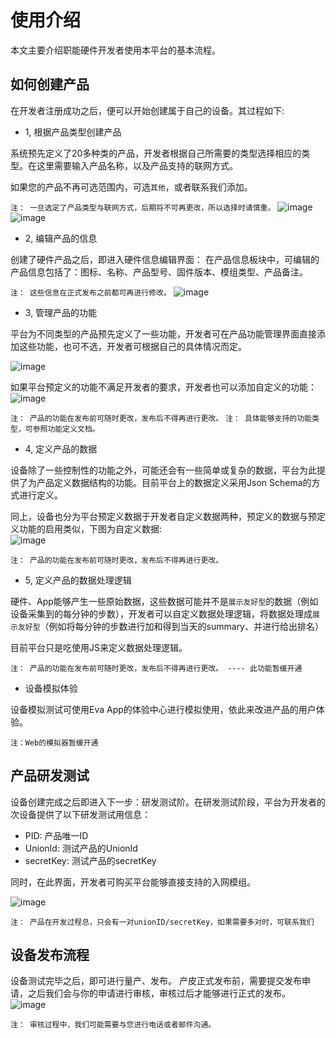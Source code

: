 # 使用介绍

本文主要介绍职能硬件开发者使用本平台的基本流程。

## 如何创建产品

在开发者注册成功之后，便可以开始创建属于自己的设备。其过程如下:

* 1, 根据产品类型创建产品

系统预先定义了20多种类的产品，开发者根据自己所需要的类型选择相应的类型。在这里需要输入产品名称，以及产品支持的联网方式。

如果您的产品不再可选范围内，可选`其他`，或者联系我们添加。

``注： 一旦选定了产品类型与联网方式，后期将不可再更改，所以选择时请慎重。``
![image](https://raw.githubusercontent.com/umasuo/eva-cloud/master/docs/res/create_product.png)  
![image](https://raw.githubusercontent.com/umasuo/eva-cloud/master/docs/res/create_product_02.png)

* 2, 编辑产品的信息

创建了硬件产品之后，即进入硬件信息编辑界面：
在产品信息板块中，可编辑的产品信息包括了：图标、名称、产品型号、固件版本、模组类型、产品备注。

``注： 这些信息在正式发布之前都可再进行修改。``
![image](https://raw.githubusercontent.com/umasuo/eva-cloud/master/docs/res/editor_product_info.png)

* 3, 管理产品的功能

平台为不同类型的产品预先定义了一些功能，开发者可在产品功能管理界面直接添加这些功能，也可不选，开发者可根据自己的具体情况而定。

![image](https://raw.githubusercontent.com/umasuo/eva-cloud/master/docs/res/editor_common_function.png)

如果平台预定义的功能不满足开发者的要求，开发者也可以添加自定义的功能：  
![image](https://raw.githubusercontent.com/umasuo/eva-cloud/master/docs/res/editor_function.png)

``注： 产品的功能在发布前可随时更改，发布后不得再进行更改。``
``注： 具体能够支持的功能类型，可参照功能定义文档。``

* 4, 定义产品的数据

设备除了一些控制性的功能之外，可能还会有一些简单或复杂的数据，平台为此提供了为产品定义数据结构的功能。目前平台上的数据定义采用Json Schema的方式进行定义。

同上，设备也分为平台预定义数据于开发者自定义数据两种，预定义的数据与预定义功能的启用类似，下图为自定义数据:  
![image](https://raw.githubusercontent.com/umasuo/eva-cloud/master/docs/res/editor_data.png)

``注： 产品的功能在发布前可随时更改，发布后不得再进行更改。``

* 5, 定义产品的数据处理逻辑

硬件、App能够产生一些原始数据，这些数据可能并不是``展示友好型``的数据（例如设备采集到的每分钟的步数），开发者可以自定义数据处理逻辑，将数据处理成``展示友好型``（例如将每分钟的步数进行加和得到当天的summary、并进行给出排名）

目前平台只是吃使用JS来定义数据处理逻辑。

``注： 产品的功能在发布前可随时更改，发布后不得再进行更改。 ---- 此功能暂缓开通``

* 设备模拟体验

设备模拟测试可使用Eva App的体验中心进行模拟使用，依此来改进产品的用户体验。

``注：Web的模拟器暂缓开通``

## 产品研发测试

设备创建完成之后即进入下一步：研发测试阶。在研发测试阶段，平台为开发者的次设备提供了以下研发测试用信息：

* PID: 产品唯一ID
* UnionId: 测试产品的UnionId
* secretKey: 测试产品的secretKey

同时，在此界面，开发者可购买平台能够直接支持的入网模组。

  ![image](https://raw.githubusercontent.com/umasuo/eva-cloud/master/docs/res/developing.png)

``注： 产品在开发过程总，只会有一对unionID/secretKey，如果需要多对时，可联系我们``

## 设备发布流程

设备测试完毕之后，即可进行量产、发布。 产皮正式发布前，需要提交发布申请，之后我们会与你的申请进行审核，审核过后才能够进行正式的发布。
![image](https://raw.githubusercontent.com/umasuo/eva-cloud/master/docs/res/publish.png)

``注： 审核过程中，我们可能需要与您进行电话或者邮件沟通。``

